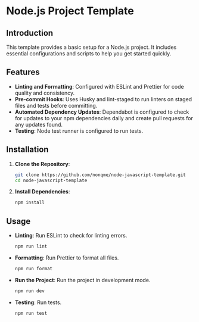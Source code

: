 # Node.js Project Template

## Introduction

This template provides a basic setup for a Node.js project. It includes essential configurations and scripts to help you get started quickly.

## Features

- **Linting and Formatting**: Configured with ESLint and Prettier for code quality and consistency.
- **Pre-commit Hooks**: Uses Husky and lint-staged to run linters on staged files and tests before committing.
- **Automated Dependency Updates**: Dependabot is configured to check for updates to your npm dependencies daily and create pull requests for any updates found.
- **Testing**: Node test runner is configured to run tests.

## Installation

1. **Clone the Repository**:

   ```sh
   git clone https://github.com/nonqme/node-javascript-template.git
   cd node-javascript-template
   ```

2. **Install Dependencies**:

   ```sh
   npm install
   ```

## Usage

- **Linting**: Run ESLint to check for linting errors.

  ```sh
  npm run lint
  ```

- **Formatting**: Run Prettier to format all files.

  ```sh
  npm run format
  ```

- **Run the Project**: Run the project in development mode.

  ```sh
  npm run dev
  ```

- **Testing**: Run tests.

  ```sh
  npm run test
  ```

